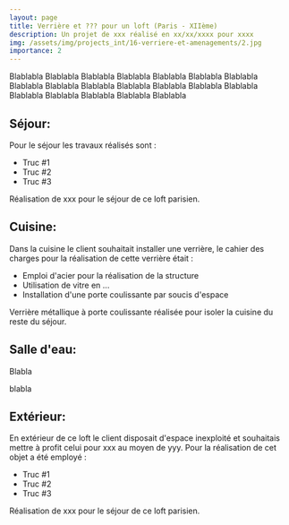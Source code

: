 ```yaml
---
layout: page
title: Verrière et ??? pour un loft (Paris - XIIème)
description: Un projet de xxx réalisé en xx/xx/xxxx pour xxxx
img: /assets/img/projects_int/16-verriere-et-amenagements/2.jpg
importance: 2
---
```


Blablabla Blablabla Blablabla Blablabla Blablabla Blablabla Blablabla Blablabla Blablabla 
Blablabla 
Blablabla Blablabla Blablabla Blablabla 
Blablabla 
Blablabla Blablabla Blablabla Blablabla 

## Séjour:

Pour le séjour les travaux réalisés sont :

+ Truc #1
+ Truc #2
+ Truc #3

<div class="row">
    <div class="col-sm mt-3 mt-md-0">
        <img class="img-fluid rounded z-depth-1" src="{{ '/assets/img/projects_int/16-verriere-et-amenagements//1.jpg' | relative_url }}" alt="" title="Titre image 1"/>
    </div>
    <div class="col-sm mt-3 mt-md-0">
        <img class="img-fluid rounded z-depth-1" src="{{ '/assets/img/projects_int/16-verriere-et-amenagements//4.jpg' | relative_url }}" alt="" title="Titre image 2"/>
    </div>
    <div class="col-sm mt-3 mt-md-0">
        <img class="img-fluid rounded z-depth-1" src="{{ '/assets/img/projects_int/16-verriere-et-amenagements//6.jpg' | relative_url }}" alt="" title="Titre image 2"/>
    </div>
</div>
<div class="caption">
    Réalisation de xxx pour le séjour de ce loft parisien.
</div>

## Cuisine:

Dans la cuisine le client souhaitait installer une verrière, le cahier des charges pour la réalisation de cette verrière était :

+ Emploi d'acier pour la réalisation de la structure
+ Utilisation de vitre en ...
+ Installation d'une porte coulissante par soucis d'espace

<div class="row">
    <div class="col-sm mt-2 mt-md-0">
        <img class="img-fluid rounded z-depth-1" src="{{ '/assets/img/projects_int/16-verriere-et-amenagements//2.jpg' | relative_url }}" alt="" title="Titre image 1"/>
    </div>
    <div class="col-sm mt-2 mt-md-0">
        <img class="img-fluid rounded z-depth-1" src="{{ '/assets/img/projects_int/16-verriere-et-amenagements//5.jpg' | relative_url }}" alt="" title="Titre image 2"/>
    </div>
</div>
<div class="caption">
    Verrière métallique à porte coulissante réalisée pour isoler la cuisine du reste du séjour.
</div>

## Salle d'eau:
Blabla
<div class="col-sm mt-1 mt-md-0">
    <img class="img-fluid rounded z-depth-1" src="{{ '/assets/img/projects_int/16-verriere-et-amenagements//3.jpg' | relative_url }}" alt="" title="Titre image 1"/>
</div>
<div class="caption">
    blabla
</div>

## Extérieur:

En extérieur de ce loft le client disposait d'espace inexploité et souhaitais mettre à profit celui pour xxx au moyen de yyy.
Pour la réalisation de cet objet a été employé :
+ Truc #1
+ Truc #2
+ Truc #3

<div class="row">
    <div class="col-sm mt-2 mt-md-0">
        <img class="img-fluid rounded z-depth-1" src="{{ '/assets/img/projects_int/16-verriere-et-amenagements//8.jpg' | relative_url }}" alt="" title="Titre image 1"/>
    </div>
    <div class="col-sm mt-2 mt-md-0">
        <img class="img-fluid rounded z-depth-1" src="{{ '/assets/img/projects_int/16-verriere-et-amenagements//9.jpg' | relative_url }}" alt="" title="Titre image 2"/>
    </div>
</div>
<div class="caption">
    Réalisation de xxx pour le séjour de ce loft parisien.
</div>
